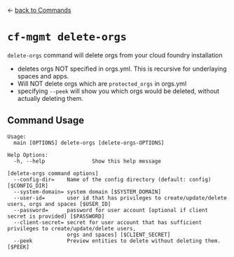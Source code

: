 &larr; [back to Commands](../README.md)

# `cf-mgmt delete-orgs`

`delete-orgs` command will delete orgs from your cloud foundry installation
- deletes orgs NOT specified in orgs.yml.  This is recursive for underlaying spaces and apps.
- Will NOT delete orgs which are `protected_orgs` in orgs.yml
- specifying `--peek` will show you which orgs would be deleted, without actually deleting them.

## Command Usage

```
Usage:
  main [OPTIONS] delete-orgs [delete-orgs-OPTIONS]

Help Options:
  -h, --help               Show this help message

[delete-orgs command options]
  --config-dir=    Name of the config directory (default: config) [$CONFIG_DIR]
  --system-domain= system domain [$SYSTEM_DOMAIN]
  --user-id=       user id that has privileges to create/update/delete users, orgs and spaces [$USER_ID]
  --password=      password for user account [optional if client secret is provided] [$PASSWORD]
  --client-secret= secret for user account that has sufficient privileges to create/update/delete users,
                   orgs and spaces] [$CLIENT_SECRET]
  --peek           Preview entities to delete without deleting them. [$PEEK]
```
